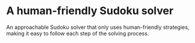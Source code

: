 # A human-friendly Sudoku solver

An approachable Sudoku solver that only uses human-friendly strategies, making it easy to follow each step of the solving process.
